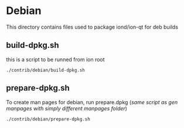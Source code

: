 
Debian
====================
This directory contains files used to package iond/ion-qt for deb builds

## build-dpkg.sh

this is a script to be runned from ion root

	./contrib/debian/build-dpkg.sh


## prepare-dpkg.sh

To create man pages for debian, run prepare.dpkg (_same script as gen manpages with simply different manpages folder_)

	./contrib/debian/prepare-dpkg.sh